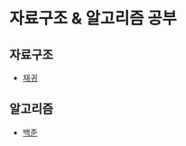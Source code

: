 # 자료구조 & 알고리즘 공부

## 자료구조

- [재귀](https://github.com/im-yeobi/algorithm/tree/master/data-structure/recursion)

## 알고리즘

- [백준](https://www.acmicpc.net/)



